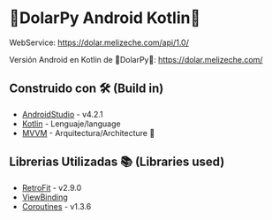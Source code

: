 # 💸DolarPy Android Kotlin💸
WebService: https://dolar.melizeche.com/api/1.0/ 


Versión Android en Kotlin de 💸DolarPy💸: https://dolar.melizeche.com/


## Construido con 🛠️ (Build in)
* [AndroidStudio](https://developer.android.com/studio) - v4.2.1
* [Kotlin](https://kotlinlang.org) - Lenguaje/language
* [MVVM](https://es.wikipedia.org/wiki/Modelo–vista–modelo_de_vista) - Arquitectura/Architecture 👷

## Librerias Utilizadas 📚 (Libraries used)
* [RetroFit](https://square.github.io/retrofit/) - v2.9.0
* [ViewBinding](https://developer.android.com/topic/libraries/view-binding)
* [Coroutines](https://github.com/Kotlin/kotlinx.coroutines) - v1.3.6
